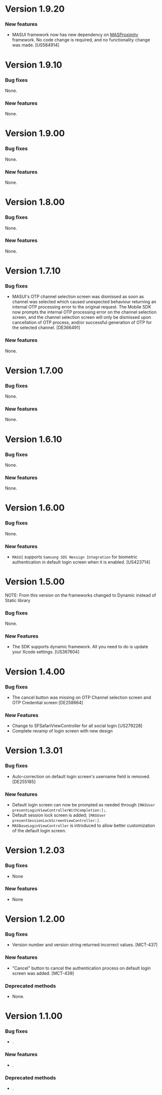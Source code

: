 # Version 1.9.20

### New features
- MASUI framework now has new dependency on [MASProximity][MASProximity] framework. No code change is required, and no functionality change was made. [US584914] 

# Version 1.9.10

### Bug fixes
None.

### New features
None.

# Version 1.9.00

### Bug fixes
None.

### New features
None.

# Version 1.8.00

### Bug fixes
None.

### New features
None.

# Version 1.7.10

### Bug fixes
- MASUI's OTP channel selection screen was dismissed as soon as channel was selected which caused unexpected behaviour returning an internal OTP processing error to the original request. The Mobile SDK now prompts the internal OTP processing error on the channel selection screen, and the channel selection screen will only be dismissed upon cancellation of OTP process, and/or successful generation of OTP for the selected channel. [DE366491]

### New features
None.

# Version 1.7.00

### Bug fixes
None.

### New features
None.

# Version 1.6.10

### Bug fixes
None.

### New features
None.

# Version 1.6.00

### Bug fixes
None.

### New features
- `MASUI` supports `Samsung SDS Nexsign Integration` for biometric authentication in default login screen when it is enabled. [US423714]

# Version 1.5.00

NOTE: From this version on the frameworks changed to Dynamic instead of Static library

### Bug fixes
None.

### New Features
- The SDK supports dynamic framework. All you need to do is update your Xcode settings. [US367604]

# Version 1.4.00

### Bug fixes
- The cancel button was missing on OTP Channel selection screen and OTP Credential screen [DE258664]

### New Features
- Change to SFSafariViewController for all social login [US279228]
- Complete revamp of login screen with new design 


# Version 1.3.01

### Bug fixes
- Auto-correction on default login screen's username field is removed. [DE255185]

### New features
- Default login screen can now be prompted as needed through ```[MASUser presentLoginViewControllerWithCompletion:];```.
- Default session lock screen is added; ```[MASUser presentSessionLockScreenViewController:]```.
- ```MASBaseLoginViewController``` is introduced to allow better customization of the default login screen.


# Version 1.2.03

### Bug fixes
- None

### New features
- None


# Version 1.2.00

### Bug fixes

- Version number and version string returned incorrect values. [MCT-437]

### New features

- "Cancel" button to cancel the authentication process on default login screen was added. [MCT-439]

### Deprecated methods

- None.


# Version 1.1.00

### Bug fixes

- .

### New features

- .

### Deprecated methods

- .

 [MASProximity]: https://github.com/CAAPIM/iOS-MAS-Proximity
 [mag]: https://docops.ca.com/mag
 [techdocs.broadcom.com]: http://techdocs.broadcom.com/content/broadcom/techdocs/us/en/ca-enterprise-software/layer7-api-management/mobile-sdk-for-ca-mobile-api-gateway/2-0.html
 [docs]: http://techdocs.broadcom.com/content/broadcom/techdocs/us/en/ca-enterprise-software/layer7-api-management/mobile-sdk-for-ca-mobile-api-gateway/2-0.html

 [releases]: ../../releases
 [contributing]: /CONTRIBUTING.md
 [license-link]: /LICENSE

